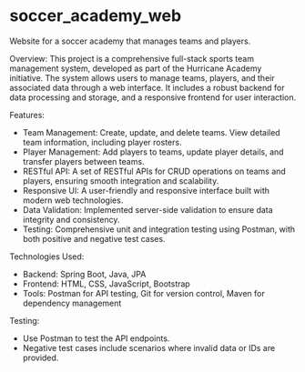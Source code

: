 # soccer_academy_web
Website for a soccer academy that manages teams and players. 

Overview:
This project is a comprehensive full-stack sports team management system, developed as part of the Hurricane Academy initiative. The system allows users to manage teams, players, and their associated data through a web interface. It includes a robust backend for data processing and storage, and a responsive frontend for user interaction.

Features:
- Team Management: Create, update, and delete teams. View detailed team information, including player rosters.
- Player Management: Add players to teams, update player details, and transfer players between teams.
- RESTful API: A set of RESTful APIs for CRUD operations on teams and players, ensuring smooth integration and scalability.
- Responsive UI: A user-friendly and responsive interface built with modern web technologies.
- Data Validation: Implemented server-side validation to ensure data integrity and consistency.
- Testing: Comprehensive unit and integration testing using Postman, with both positive and negative test cases.

Technologies Used:
- Backend: Spring Boot, Java, JPA
- Frontend: HTML, CSS, JavaScript, Bootstrap
- Tools: Postman for API testing, Git for version control, Maven for dependency management

Testing:
- Use Postman to test the API endpoints.
- Negative test cases include scenarios where invalid data or IDs are provided.
